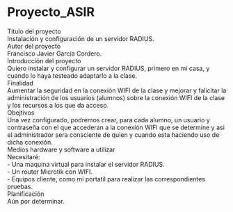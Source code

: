 # Proyecto_ASIR

<div>
Titulo del proyecto<br>
    Instalación y configuración de un servidor RADIUS.
</div>
<div>
Autor del proyecto<br> 
    Francisco Javier García Cordero.
</div>
<div>
Introducción del proyecto<br>
    Quiero instalar y configurar un servidor RADIUS, primero en mi casa, y cuando lo haya testeado adaptarlo a la clase.<br>
</div>
<div>
Finalidad<br>
    Aumentar la seguridad en la conexión WIFI de la clase y mejorar y falicitar la administración de los usuarios (alumnos) sobre la conexión WIFI de la clase y los recursos a los que da acceso.
</div>
<div>
Obejtivos<br>
    Una vez configurado, podremos crear, para cada alumno, un usuario y contraseña con el que accederan a la conexión WIFI que se determine y asi el administrador sera consciente de quien y cuando esta haciendo uso de dicha conexión.
</div>
<div>
Medios hardware y software a utilizar<br>
    Necesitaré:<br>
    - Una maquina virtual para instalar el servidor RADIUS.<br>
    - Un router Microtik con WIFI.<br>
    - Equipos cliente, como mi portatil para realizar las correspondientes pruebas.<br>
</div>
<div>
Planificación<br>
    Aún por determinar.
</div>